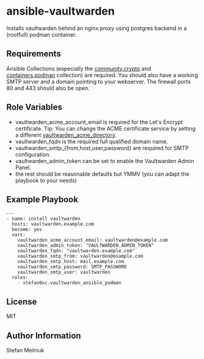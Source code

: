 ansible-vaultwarden
=========

Installs vaultwarden behind an nginx proxy using postgres backend in a (rootfull) podman container.

Requirements
------------

Ansible Collections (especially the [community.crypto](https://docs.ansible.com/ansible/latest/collections/community/crypto/index.html) and [containers.podman](https://docs.ansible.com/ansible/latest/collections/containers/podman/index.html) collection) are required. You should also have a working SMTP server and a domain pointing to your webserver. The firewall ports 80 and 443 should also be open.

Role Variables
--------------

* vaultwarden\_acme\_account\_email is required for the Let's Encrypt certificate. Tip: You can change the ACME certificate service by setting a different [vaultwarden\_acme\_directory](https://docs.ansible.com/ansible/latest/collections/community/crypto/acme_certificate_module.html#parameter-acme_directory).
* vaultwarden\_fqdn is the required full qualified domain name.
* vaultwarden\_smtp\_{from,host,user,password} are required for SMTP configuration.
* vaultwarden\_admin\_token can be set to enable the Vaultwarden Admin Panel.
* the rest should be reasonable defaults but YMMV (you can adapt the playbook to your needs)

Example Playbook
----------------

```
---
- name: install vaultwarden
  hosts: vaultwarden.example.com
  become: yes
  vars:
    vaultwarden_acme_account_email: vaultwarden@example.com
    vaultwarden_admin_token: "VAULTWARDEN_ADMIN_TOKEN"
    vaultwarden_fqdn: "vaultwarden.example.com"
    vaultwarden_smtp_from: vaultwarden@example.com
    vaultwarden_smtp_host: mail.example.com
    vaultwarden_smtp_password: SMTP_PASSWORD
    vaultwarden_smtp_user: vaultwarden
  roles:
    - stefan0xc.vaultwarden_ansible_podman
```


License
-------

MIT

Author Information
------------------

Stefan Melmuk
